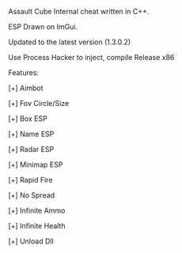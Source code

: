 Assault Cube Internal cheat written in C++.


ESP Drawn on ImGui.


Updated to the latest version (1.3.0.2)


Use Process Hacker to inject, compile Release x86

Features:

[+] Aimbot

[+] Fov Circle/Size

[+] Box ESP

[+] Name ESP

[+] Radar ESP

[+] Minimap ESP

[+] Rapid Fire

[+] No Spread

[+] Infinite Ammo

[+] Infinite Health

[+] Unload Dll


